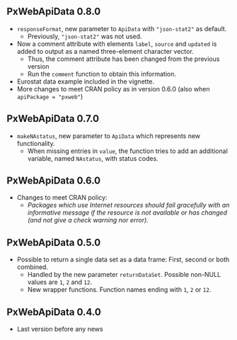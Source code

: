 ## PxWebApiData	0.8.0

* `responseFormat`, new parameter to `ApiData` with `"json-stat2"` as default.
  - Previously, `"json-stat2"` was not used.
* Now a comment attribute with elements `label`, `source` and `updated` is added to output as a named three-element character vector.
  - Thus, the comment attribute has been changed from the previous version
  - Run the `comment` function to obtain this information.
* Eurostat data example included in the vignette.   
* More changes to meet CRAN policy as in version 0.6.0 (also when `apiPackage = "pxweb"`)  


## PxWebApiData	0.7.0

* `makeNAstatus`, new parameter to `ApiData` which represents new functionality.
  - When missing entries in `value`, the function tries to add an additional variable, named `NAstatus`, with status codes.


## PxWebApiData	0.6.0

* Changes to meet CRAN policy:
  - *Packages which use Internet resources should fail gracefully with an informative message if the resource is not available or has changed (and not give a check warning nor error).*

## PxWebApiData	0.5.0

* Possible to return a single data set as a data frame: First, second or both combined. 
  - Handled by the new parameter `returnDataSet`. Possible non-NULL values are `1`, `2` and `12`. 
  - New wrapper functions. Function names ending with `1`, `2` or `12`.

  
##  PxWebApiData	0.4.0

* Last version before any news
